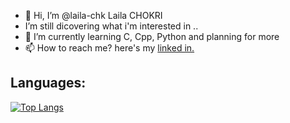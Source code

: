 - 👋 Hi, I’m @laila-chk Laila CHOKRI
-  I’m still dicovering what i'm interested in ..
- 🌱 I’m currently learning C, Cpp, Python and planning for more
- 📫 How to reach me? here's my [linked in.](https://www.linkedin.com/in/laila-chokri-1a1794250)

<!---
laila-chk/laila-chk is a ✨ special ✨ repository because its `README.md` (this file) appears on your GitHub profile.
You can click the Preview link to take a look at your changes.
--->

## **Languages:**
<!--[![Top Langs](https://github-readme-stats.vercel.app/api/top-langs/?username=laila-chk&theme=ayu-mirage)](https://github.com/Ayg0/github-readme-stats)
-->
[![Top Langs](https://github-readme-stats.vercel.app/api/top-langs/?username=laila-chk&theme=material-palenight)](https://github.com/anuraghazra/github-readme-stats)
